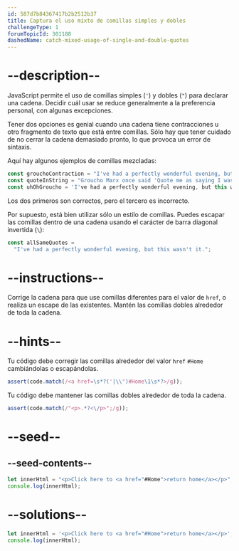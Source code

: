 ```yaml
---
id: 587d7b84367417b2b2512b37
title: Captura el uso mixto de comillas simples y dobles
challengeType: 1
forumTopicId: 301188
dashedName: catch-mixed-usage-of-single-and-double-quotes
---
```


# --description--

JavaScript permite el uso de comillas simples (`'`) y dobles (`"`) para declarar una cadena. Decidir cuál usar se reduce generalmente a la preferencia personal, con algunas excepciones.

Tener dos opciones es genial cuando una cadena tiene contracciones u otro fragmento de texto que está entre comillas. Sólo hay que tener cuidado de no cerrar la cadena demasiado pronto, lo que provoca un error de sintaxis.

Aquí hay algunos ejemplos de comillas mezcladas:

```js
const grouchoContraction = "I've had a perfectly wonderful evening, but this wasn't it.";
const quoteInString = "Groucho Marx once said 'Quote me as saying I was mis-quoted.'";
const uhOhGroucho = 'I've had a perfectly wonderful evening, but this wasn't it.';
```

Los dos primeros son correctos, pero el tercero es incorrecto.

Por supuesto, está bien utilizar sólo un estilo de comillas. Puedes escapar las comillas dentro de una cadena usando el carácter de barra diagonal invertida (`\`):

```js
const allSameQuotes =
  "I've had a perfectly wonderful evening, but this wasn't it.";
```

# --instructions--

Corrige la cadena para que use comillas diferentes para el valor de `href`, o realiza un escape de las existentes. Mantén las comillas dobles alrededor de toda la cadena.

# --hints--

Tu código debe corregir las comillas alrededor del valor `href` `#Home` cambiándolas o escapándolas.

```js
assert(code.match(/<a href=\s*?('|\\")#Home\1\s*?>/g));
```

Tu código debe mantener las comillas dobles alrededor de toda la cadena.

```js
assert(code.match(/"<p>.*?<\/p>";/g));
```

# --seed--

## --seed-contents--

```js
let innerHtml = "<p>Click here to <a href="#Home">return home</a></p>";
console.log(innerHtml);
```

# --solutions--

```js
let innerHtml = '<p>Click here to <a href="#Home">return home</a></p>';
console.log(innerHtml);
```
